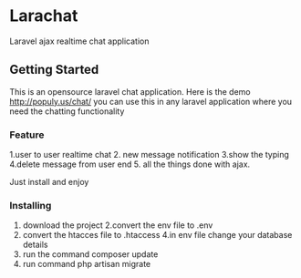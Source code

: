 # Larachat

Laravel ajax realtime chat application

## Getting Started

This is an opensource laravel chat application. Here is the demo http://populy.us/chat/
you can use this in any laravel application where you need the chatting functionality

### Feature
1.user to user realtime chat
2. new message notification
3.show the typing
4.delete message from user end
5. all the things done with ajax.

Just install and enjoy


### Installing

1. download the project
2.convert the env file to .env
3. convert the htacces file to .htaccess
4.in env file change your database details
5. run the command composer update
6. run command php artisan migrate





